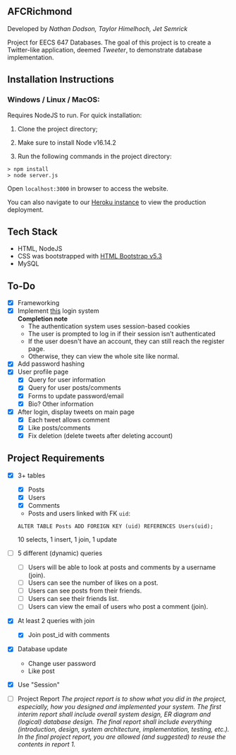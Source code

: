 ## AFCRichmond
Developed by *Nathan Dodson, Taylor Himelhoch, Jet Semrick*

Project for EECS 647 Databases. The goal of this project is to create a Twitter-like application, deemed *Tweeter*, to demonstrate database implementation.

## Installation Instructions

### Windows / Linux / MacOS:
Requires NodeJS to run. For quick installation:

1) Clone the project directory;

2) Make sure to install Node v16.14.2

3) Run the following commands in the project directory:

```
> npm install
> node server.js
```

Open `localhost:3000` in browser to access the website.

You can also navigate to our [Heroku instance](https://eecs-647-afcrichmond.herokuapp.com/) to view the production deployment.

## Tech Stack
- HTML, NodeJS
- CSS was bootstrapped with [HTML Bootstrap v5.3](https://getbootstrap.com/docs/5.1/getting-started/introduction/)
- MySQL

## To-Do

- [X] Frameworking
- [X] Implement [this](https://codeshack.io/basic-login-system-nodejs-express-mysql/) login system    
**Completion note**
    - The authentication system uses session-based cookies
    - The user is prompted to log in if their session isn't authenticated
    - If the user doesn't have an account, they can still reach the register page.
    - Otherwise, they can view the whole site like normal.
- [X] Add password hashing
- [X] User profile page
  - [X] Query for user information
  - [X] Query for user posts/comments
  - [X] Forms to update password/email
  - [X] Bio? Other information
- [X] After login, display tweets on main page
  - [X] Each tweet allows comment
  - [X] Like posts/comments
  - [X] Fix deletion (delete tweets after deleting account)

## Project Requirements

- [X] 3+ tables
  - [X] Posts
  - [X] Users
  - [X] Comments
  - Posts and users linked with FK `uid`:
  ```
  ALTER TABLE Posts ADD FOREIGN KEY (uid) REFERENCES Users(uid);
  ```
  10 selects, 1 insert, 1 join, 1 update

- [ ] 5 different (dynamic) queries
  - [ ] Users will be able to look at posts and comments by a username (join). 
  - [ ] Users can see the number of likes on a post.
  - [ ] Users can see posts from their friends.
  - [ ] Users can see their friends list.
  - [ ] Users can view the email of users who post a comment (join). 

- [X] At least 2 queries with join	
  - [X] Join post_id with comments
- [X] Database update
  - Change user password
  - Like post
- [X] Use "Session"

- [ ] Project Report
*The project report is to show what you did in the project, especially, how you designed and implemented your system. The first interim report shall include overall system design, ER diagram and (logical) database design. The final report shall include everything (introduction, design, system architecture, implementation, testing, etc.). In the final project report, you are allowed (and suggested) to reuse the contents in report 1.*


